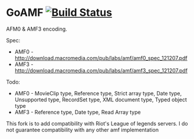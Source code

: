 GoAMF [![Build Status](https://secure.travis-ci.org/zhangpeihao/goamf.png)](http://travis-ci.org/zhangpeihao/goamf)
======

AFM0 & AMF3 encoding.

Spec: 
* AMF0 - http://download.macromedia.com/pub/labs/amf/amf0_spec_121207.pdf
* AMF3 - http://download.macromedia.com/pub/labs/amf/amf3_spec_121207.pdf


Todo:
* AMF0 - MovieClip type, Reference type, Strict array type, Date type, Unsupported type, 
       RecordSet type, XML document type, Typed object type
* AMF3 - Reference type, Date type, Read Array type

This fork is to add compatibility with Riot's League of legends servers. I do not guarantee compatibility with any other amf implementation